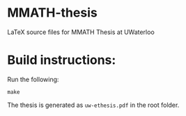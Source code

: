 # MMATH-thesis
LaTeX source files for MMATH Thesis at UWaterloo

# Build instructions:

Run the following:

```
make
```

The thesis is generated as `uw-ethesis.pdf` in the root folder.
